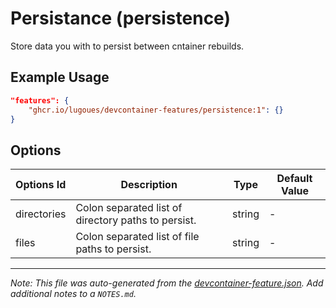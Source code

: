 
# Persistance (persistence)

Store data you with to persist between cntainer rebuilds.

## Example Usage

```json
"features": {
    "ghcr.io/lugoues/devcontainer-features/persistence:1": {}
}
```

## Options

| Options Id | Description | Type | Default Value |
|-----|-----|-----|-----|
| directories | Colon separated list of directory paths to persist. | string | - |
| files | Colon separated list of file paths to persist. | string | - |



---

_Note: This file was auto-generated from the [devcontainer-feature.json](https://github.com/lugoues/devcontainer-features/blob/main/src/persistence/devcontainer-feature.json).  Add additional notes to a `NOTES.md`._
